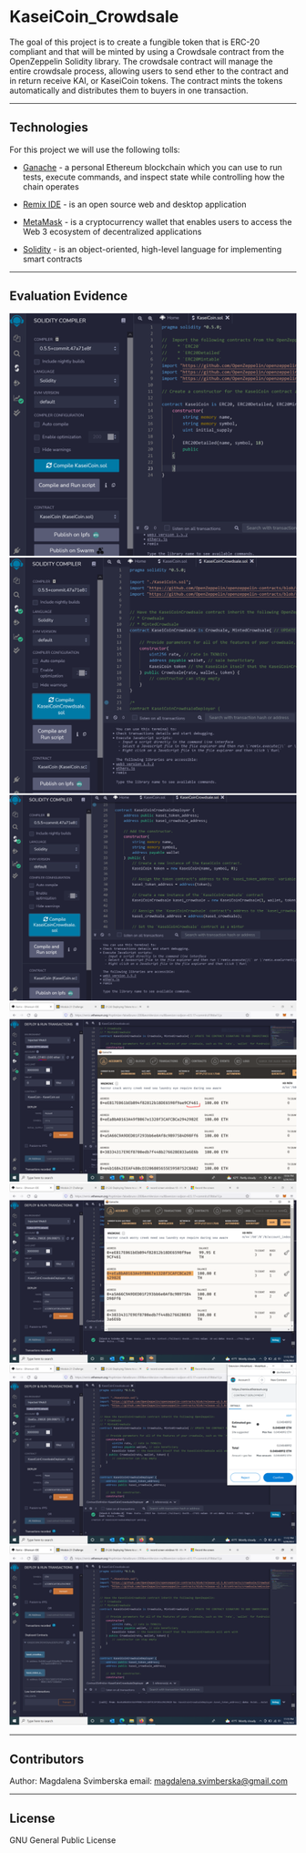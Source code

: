 # KaseiCoin_Crowdsale

The goal of this project is to create a fungible token that is ERC-20 compliant and that will be minted by using a Crowdsale contract from the OpenZeppelin Solidity library. The crowdsale contract will manage the entire crowdsale process, allowing users to send ether to the contract and in return receive KAI, or KaseiCoin tokens. The contract mints the tokens automatically and distributes them to buyers in one transaction.

---

## Technologies

For this project we will use the following tolls:

* [Ganache](https://trufflesuite.com/ganache/) - a personal Ethereum blockchain which you can use to run tests, execute commands, and inspect state while controlling how the chain operates

* [Remix IDE](https://ethereum.github.io/remix-ide/) - is an open source web and desktop application

* [MetaMask](https://decrypt.co/resources/metamask) - is a cryptocurrency wallet that enables users to access the Web 3 ecosystem of decentralized applications

* [Solidity](https://docs.soliditylang.org/en/v0.8.14/) - is an object-oriented, high-level language for implementing smart contracts

---

## Evaluation Evidence

![KaseiCoinToken](Evaluation_evidence/KaseiCoinToken.PNG)
![KaseiCoinCrowdsale](Evaluation_evidence/KaseiCoinCrowdsale.PNG)
![KaseiCoinCrowdsaleDeployer](Evaluation_evidence/KaseiCoinCrowdsaleDeployer.PNG)
![Linked_Ganache_to_Remix](Evaluation_evidence/Linked_Ganache_to_Remix.PNG)
![Contract_01](Evaluation_evidence/Contract_01.PNG)
![Contract_02](Evaluation_evidence/Contract_02.PNG)
![Contract_03](Evaluation_evidence/Contract_03.PNG)

---

## Contributors

Author: Magdalena Svimberska
email: magdalena.svimberska@gmail.com

---

## License

GNU General Public License